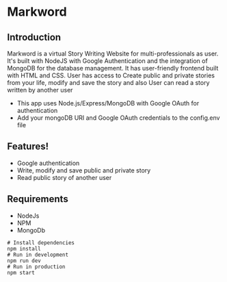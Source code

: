 # Markword

## Introduction
Markword is a virtual Story Writing Website for multi-professionals as user. It's built with NodeJS with Google
Authentication and the integration of MongoDB for the database management. It has user-friendly frontend
built with HTML and CSS. User has access to Create public and private stories from your life, modify and save the story and also User can read a story
written by another user

- This app uses Node.js/Express/MongoDB with Google OAuth for authentication
- Add your mongoDB URI and Google OAuth credentials to the config.env file

##  Features!
  - Google authentication 
  - Write, modify and save public and private story 
  - Read public story of another user

## Requirements
- NodeJs
- NPM 
- MongoDb

```
# Install dependencies
npm install
# Run in development
npm run dev
# Run in production
npm start
```
